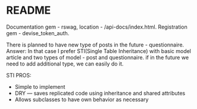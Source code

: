 # README

Documentation gem - rswag, location - /api-docs/index.html.
Registration gem - devise_token_auth.

There is planned to have new type of posts in the future - questionnaire.
Answer: In that case I prefer STI(Single Table Inheritance) with basic model article and two types of model - post and questionnaire. if in the future we need to add additional type, we can easily do it.

STI PROS:
- Simple to implement
- DRY — saves replicated code using inheritance and shared attributes
- Allows subclasses to have own behavior as necessary
